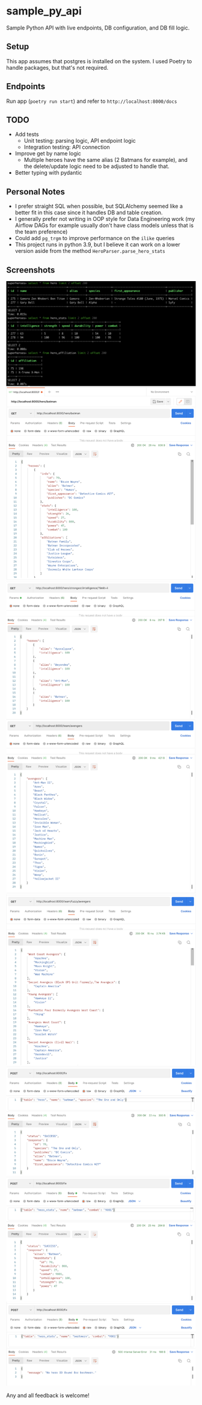 # sample_py_api
Sample Python API with live endpoints, DB configuration, and DB fill logic.

## Setup ##
This app assumes that postgres is installed on the system. I used Poetry to handle packages, but that's not required.

## Endpoints ##
Run app (`poetry run start`) and refer to `http://localhost:8000/docs`

## TODO ##
- Add tests
  - Unit testing: parsing logic, API endpoint logic
  - Integration testing: API connection
- Improve get by name logic
  - Multiple heroes have the same alias (2 Batmans for example), and the delete/update logic need to be adjusted to handle that.
- Better typing with pydantic

## Personal Notes ##
- I prefer straight SQL when possible, but SQLAlchemy seemed like a better fit in this case since it handles DB and table creation.
- I generally prefer not writing in OOP style for Data Engineering work (my Airflow DAGs for example usually don't have class models unless that is the team preference)
- Could add `pg_trgm` to improve performance on the `ilike` queries
- This project runs in python 3.9, but I believe it can work on a lower version aside from the method `HeroParser.parse_hero_stats`


## Screenshots ##
![Alt text](/screenshots/hero_db.png?raw=true "Hero DB sample")
![Alt text](/screenshots/get_hero.png?raw=true "Get hero")
![Alt text](/screenshots/get_strongest.png?raw=true "Get strongest by stat")
![Alt text](/screenshots/get_team.png?raw=true "Get single team")
![Alt text](/screenshots/get_team_fuzzy.png?raw=true "Get all teams fuzzy search")
![Alt text](/screenshots/update_successful.png?raw=true "Update hero description")
![Alt text](/screenshots/update_stats_successful.png?raw=true "Update stats")
![Alt text](/screenshots/sample_error.png?raw=true "All errors return in the same format")


Any and all feedback is welcome!
